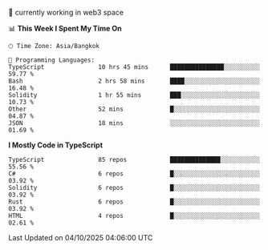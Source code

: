 🔭 currently working in web3 space

<!--START_SECTION:waka-->
📊 **This Week I Spent My Time On** 

```text
🕑︎ Time Zone: Asia/Bangkok

💬 Programming Languages: 
TypeScript               10 hrs 45 mins      ███████████████░░░░░░░░░░   59.77 % 
Bash                     2 hrs 58 mins       ████░░░░░░░░░░░░░░░░░░░░░   16.48 % 
Solidity                 1 hr 55 mins        ███░░░░░░░░░░░░░░░░░░░░░░   10.73 % 
Other                    52 mins             █░░░░░░░░░░░░░░░░░░░░░░░░   04.87 % 
JSON                     18 mins             ░░░░░░░░░░░░░░░░░░░░░░░░░   01.69 % 
```

**I Mostly Code in TypeScript** 

```text
TypeScript               85 repos            ██████████████░░░░░░░░░░░   55.56 % 
C#                       6 repos             █░░░░░░░░░░░░░░░░░░░░░░░░   03.92 % 
Solidity                 6 repos             █░░░░░░░░░░░░░░░░░░░░░░░░   03.92 % 
Rust                     6 repos             █░░░░░░░░░░░░░░░░░░░░░░░░   03.92 % 
HTML                     4 repos             █░░░░░░░░░░░░░░░░░░░░░░░░   02.61 % 
```




 Last Updated on 04/10/2025 04:06:00 UTC
<!--END_SECTION:waka-->
